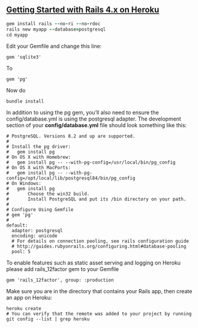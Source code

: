 [Getting Started with Rails 4.x on Heroku](https://devcenter.heroku.com/articles/getting-started-with-rails4)
---
```ruby
gem install rails --no-ri --no-rdoc
rails new myapp --database=postgresql
cd myapp
```
Edit your Gemfile and change this line:
```
gem 'sqlite3'
```
To
```
gem 'pg'
```
Now do
```
bundle install
```
In addition to using the pg gem, you’ll also need to ensure the config/database.yml is using the postgresql adapter.
The development section of your **config/database.yml** file should look something like this:
```
# PostgreSQL. Versions 8.2 and up are supported.
#
# Install the pg driver:
#   gem install pg
# On OS X with Homebrew:
#   gem install pg -- --with-pg-config=/usr/local/bin/pg_config
# On OS X with MacPorts:
#   gem install pg -- --with-pg-config=/opt/local/lib/postgresql84/bin/pg_config
# On Windows:
#   gem install pg
#       Choose the win32 build.
#       Install PostgreSQL and put its /bin directory on your path.
#
# Configure Using Gemfile
# gem 'pg'
#
default: 
  adapter: postgresql
  encoding: unicode
  # For details on connection pooling, see rails configuration guide
  # http://guides.rubyonrails.org/configuring.html#database-pooling
  pool: 5
```
 To enable features such as static asset serving and logging on Heroku please add rails_12factor gem to your Gemfile
 ```
 gem 'rails_12factor', group: :production
 ```
Make sure you are in the directory that contains your Rails app, then create an app on Heroku:
```
heroku create
# You can verify that the remote was added to your project by running
git config --list | grep heroku
```
